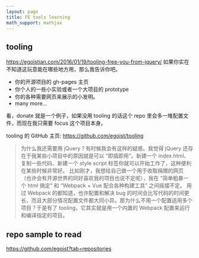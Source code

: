 ```yaml
---
layout: page
title: FE tools learning
math_support: mathjax
---
```



## tooling
https://egoistian.com/2016/01/19/tooling-free-you-from-jquery/
如果你实在不知道这玩意能在哪些地方用，那么我告诉你吧。

- 你的开源项目的 gh-pages 主页
- 你个人的一些小实验或者一个大项目的 prototype
- 你的各种需要网页来展示的小发明。
- many more…

看，donate 就是一个例子，如果没用 tooling 的话这个 repo 里会多一堆配置文件，而现在我只需要 focus 这个项目本身。

tooling 的 GitHub 主页: https://github.com/egoist/tooling

> 为什么我还需要用 jQuery？有时候我会有这样的疑惑。我觉得 jQuery 还存在于我某些小项目中的原因就是可以 “即插即用”。新建一个 index.html、复制一些代码、新建一个 style script 标签你就可以开始工作了，这种便利在某些时候非常好。
> 比如刚才，我想给自己做一个用于收取捐赠的网页（也许会有开源世界的同好喜欢我的项目也说不定呢），我在 “简单粗暴一个 html 搞定” 和 “Webpack + Vue 配合各种构建工具” 之间摇摆不定。
> 用过 Webpack 的都知道，也许配置和解决 bug 的时间会比写代码的时间更长，而且大部分情况配置文件都大同小异。那为什么不用一个配置适用多个项目？于是有了 tooling，它其实就是用一个内置的 Webpack 配置来运行和编译指定的项目。

## repo sample to read
https://github.com/egoist?tab=repositories


